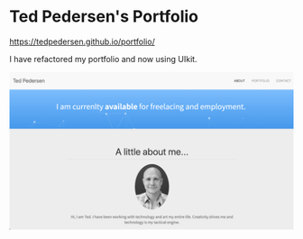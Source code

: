 # Ted Pedersen's Portfolio

https://tedpedersen.github.io/portfolio/

I have refactored my portfolio and now using UIkit.

![Screenshot](https://raw.githubusercontent.com/tedpedersen/portfolio/master/img/readme-ss.png)